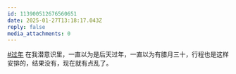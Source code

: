 ```yaml
---
id: 113900512676560651
date: 2025-01-27T13:18:17.043Z
reply: false
media_attachments: 0
---
```


[#过年](https://e5n.cc/tags/%E8%BF%87%E5%B9%B4) 在我潜意识里，一直以为是后天过年，一直以为有腊月三十，行程也是这样安排的，结果没有，现在就有点乱了。

